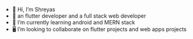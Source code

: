 - 👋 Hi, I’m Shreyas
- 👀 an flutter developer and a full stack web developer
- 🌱 I’m currently learning android and MERN stack
- 🖥️ I’m looking to collaborate on flutter projects and web apps projects


<!---
shreyas8520das/shreyas8520das is a ✨ special ✨ repository because its `README.md` (this file) appears on your GitHub profile.
You can click the Preview link to take a look at your changes.
--->
